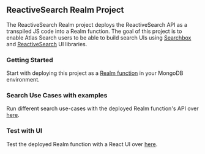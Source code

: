 ## ReactiveSearch Realm Project

The ReactiveSearch Realm project deploys the ReactiveSearch API as a transpiled JS code into a Realm function. The goal of this project is to enable Atlas Search users to be able to build search UIs using [Searchbox](https://opensource.appbase.io/searchbox) and [ReactiveSearch](https://opensource.appbase.io/reactivesearch) UI libraries.

### Getting Started

Start with deploying this project as a [Realm function](deploy.md) in your MongoDB environment.

### Search Use Cases with examples

Run different search use-cases with the deployed Realm function's API over [here](REST.md).

### Test with UI

Test the deployed Realm function with a React UI over [here](test-with-ui.md).